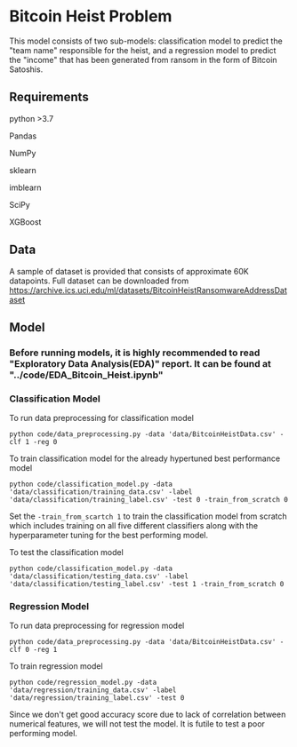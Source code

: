 # Bitcoin Heist Problem

This model consists of two sub-models: classification model to predict the "team name" responsible for the heist, and a regression model to predict the "income" that has been generated from ransom in the form of Bitcoin Satoshis.

## Requirements
python >3.7

Pandas

NumPy

sklearn

imblearn

SciPy

XGBoost

## Data
A sample of dataset is provided that consists of approximate 60K datapoints. Full dataset can be downloaded from https://archive.ics.uci.edu/ml/datasets/BitcoinHeistRansomwareAddressDataset

## Model 
### Before running models, it is highly recommended to read **"Exploratory Data Analysis(EDA)"** report. It can be found at **"../code/EDA_Bitcoin_Heist.ipynb"**

### Classification Model
To run data preprocessing for classification model
```
python code/data_preprocessing.py -data 'data/BitcoinHeistData.csv' -clf 1 -reg 0
```
To train classification model for the already hypertuned best performance model 
```
python code/classification_model.py -data 'data/classification/training_data.csv' -label 'data/classification/training_label.csv' -test 0 -train_from_scratch 0
```
Set the `-train_from_scartch 1` to train the classification model from scratch which includes training on all five different classifiers along with the hyperparameter tuning for the best performing model.

To test the classification model
```
python code/classification_model.py -data 'data/classification/testing_data.csv' -label 'data/classification/testing_label.csv' -test 1 -train_from_scratch 0
```

### Regression Model
To run data preprocessing for regression model
```
python code/data_preprocessing.py -data 'data/BitcoinHeistData.csv' -clf 0 -reg 1
```
To train regression model 
```
python code/regression_model.py -data 'data/regression/training_data.csv' -label 'data/regression/training_label.csv' -test 0 
```
Since we don't get good accuracy score due to lack of correlation between numerical features, we will not test the model. It is futile to test a poor performing model.
